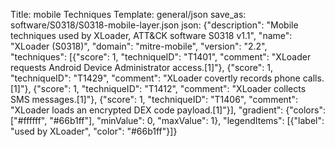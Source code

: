 Title: mobile Techniques
Template: general/json
save_as: software/S0318/S0318-mobile-layer.json
json: {"description": "Mobile techniques used by XLoader, ATT&CK software S0318 v1.1", "name": "XLoader (S0318)", "domain": "mitre-mobile", "version": "2.2", "techniques": [{"score": 1, "techniqueID": "T1401", "comment": "XLoader requests Android Device Administrator access.[1]"}, {"score": 1, "techniqueID": "T1429", "comment": "XLoader covertly records phone calls.[1]"}, {"score": 1, "techniqueID": "T1412", "comment": "XLoader collects SMS messages.[1]"}, {"score": 1, "techniqueID": "T1406", "comment": "XLoader loads an encrypted DEX code payload.[1]"}], "gradient": {"colors": ["#ffffff", "#66b1ff"], "minValue": 0, "maxValue": 1}, "legendItems": [{"label": "used by XLoader", "color": "#66b1ff"}]}